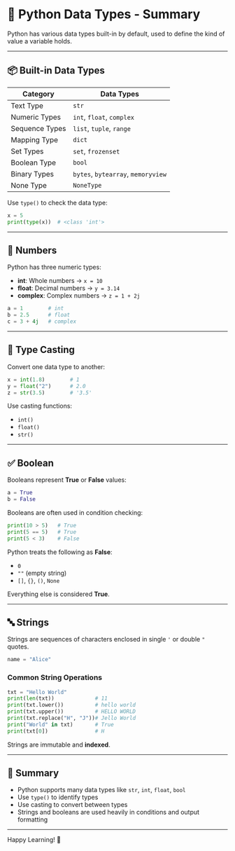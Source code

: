 
# 🐍 Python Data Types - Summary

Python has various data types built-in by default, used to define the kind of value a variable holds.

---

## 📦 Built-in Data Types

| Category       | Data Types                                                  |
|----------------|-------------------------------------------------------------|
| Text Type      | `str`                                                       |
| Numeric Types  | `int`, `float`, `complex`                                   |
| Sequence Types | `list`, `tuple`, `range`                                    |
| Mapping Type   | `dict`                                                      |
| Set Types      | `set`, `frozenset`                                          |
| Boolean Type   | `bool`                                                      |
| Binary Types   | `bytes`, `bytearray`, `memoryview`                          |
| None Type      | `NoneType`                                                  |

Use `type()` to check the data type:

```python
x = 5
print(type(x))  # <class 'int'>
```

---

## 🔢 Numbers

Python has three numeric types:

- **int**: Whole numbers → `x = 10`
- **float**: Decimal numbers → `y = 3.14`
- **complex**: Complex numbers → `z = 1 + 2j`

```python
a = 1        # int
b = 2.5      # float
c = 3 + 4j   # complex
```

---

## 🔁 Type Casting

Convert one data type to another:

```python
x = int(1.8)        # 1
y = float("2")      # 2.0
z = str(3.5)        # '3.5'
```

Use casting functions:
- `int()`
- `float()`
- `str()`

---

## ✅ Boolean

Booleans represent **True** or **False** values:

```python
a = True
b = False
```

Booleans are often used in condition checking:

```python
print(10 > 5)   # True
print(5 == 5)   # True
print(5 < 3)    # False
```

Python treats the following as **False**:
- `0`
- `""` (empty string)
- `[]`, `{}`, `()`, `None`

Everything else is considered **True**.

---

## 🔤 Strings

Strings are sequences of characters enclosed in single `'` or double `"` quotes.

```python
name = "Alice"
```

### Common String Operations

```python
txt = "Hello World"
print(len(txt))             # 11
print(txt.lower())          # hello world
print(txt.upper())          # HELLO WORLD
print(txt.replace("H", "J"))# Jello World
print("World" in txt)       # True
print(txt[0])               # H
```

Strings are immutable and **indexed**.

---

## 📝 Summary

- Python supports many data types like `str`, `int`, `float`, `bool`
- Use `type()` to identify types
- Use casting to convert between types
- Strings and booleans are used heavily in conditions and output formatting

---

Happy Learning! 🚀
